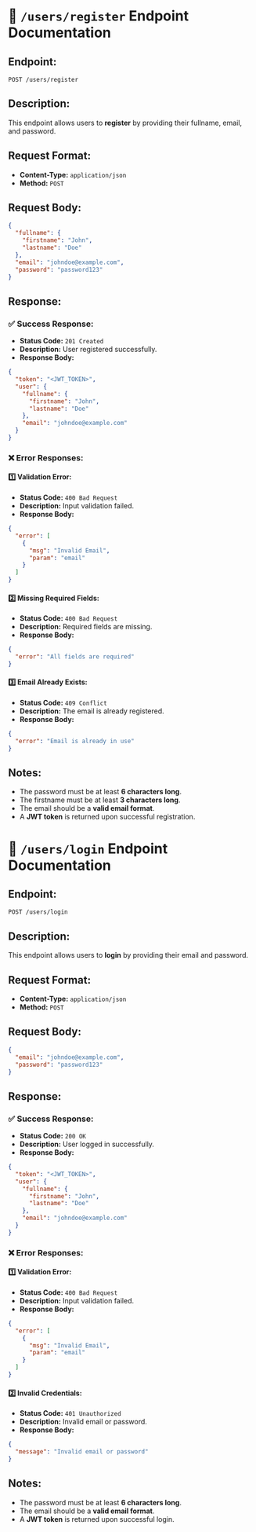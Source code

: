 # 📌 `/users/register` Endpoint Documentation

## **Endpoint:**
`POST /users/register`

## **Description:**
This endpoint allows users to **register** by providing their fullname, email, and password.

## **Request Format:**
- **Content-Type:** `application/json`
- **Method:** `POST`

## **Request Body:**
```json
{
  "fullname": {
    "firstname": "John",
    "lastname": "Doe"
  },
  "email": "johndoe@example.com",
  "password": "password123"
}
```

## **Response:**
### ✅ **Success Response:**
- **Status Code:** `201 Created`
- **Description:** User registered successfully.
- **Response Body:**
```json
{
  "token": "<JWT_TOKEN>",
  "user": {
    "fullname": {
      "firstname": "John",
      "lastname": "Doe"
    },
    "email": "johndoe@example.com"
  }
}
```

### ❌ **Error Responses:**
#### 1️⃣ **Validation Error:**
- **Status Code:** `400 Bad Request`
- **Description:** Input validation failed.
- **Response Body:**
```json
{
  "error": [
    {
      "msg": "Invalid Email",
      "param": "email"
    }
  ]
}
```

#### 2️⃣ **Missing Required Fields:**
- **Status Code:** `400 Bad Request`
- **Description:** Required fields are missing.
- **Response Body:**
```json
{
  "error": "All fields are required"
}
```

#### 3️⃣ **Email Already Exists:**
- **Status Code:** `409 Conflict`
- **Description:** The email is already registered.
- **Response Body:**
```json
{
  "error": "Email is already in use"
}
```

## **Notes:**
- The password must be at least **6 characters long**.
- The firstname must be at least **3 characters long**.
- The email should be a **valid email format**.
- A **JWT token** is returned upon successful registration.

# 📌 `/users/login` Endpoint Documentation

## **Endpoint:**
`POST /users/login`

## **Description:**
This endpoint allows users to **login** by providing their email and password.

## **Request Format:**
- **Content-Type:** `application/json`
- **Method:** `POST`

## **Request Body:**
```json
{
  "email": "johndoe@example.com",
  "password": "password123"
}
```

## **Response:**
### ✅ **Success Response:**
- **Status Code:** `200 OK`
- **Description:** User logged in successfully.
- **Response Body:**
```json
{
  "token": "<JWT_TOKEN>",
  "user": {
    "fullname": {
      "firstname": "John",
      "lastname": "Doe"
    },
    "email": "johndoe@example.com"
  }
}
```

### ❌ **Error Responses:**
#### 1️⃣ **Validation Error:**
- **Status Code:** `400 Bad Request`
- **Description:** Input validation failed.
- **Response Body:**
```json
{
  "error": [
    {
      "msg": "Invalid Email",
      "param": "email"
    }
  ]
}
```

#### 2️⃣ **Invalid Credentials:**
- **Status Code:** `401 Unauthorized`
- **Description:** Invalid email or password.
- **Response Body:**
```json
{
  "message": "Invalid email or password"
}
```

## **Notes:**
- The password must be at least **6 characters long**.
- The email should be a **valid email format**.
- A **JWT token** is returned upon successful login.